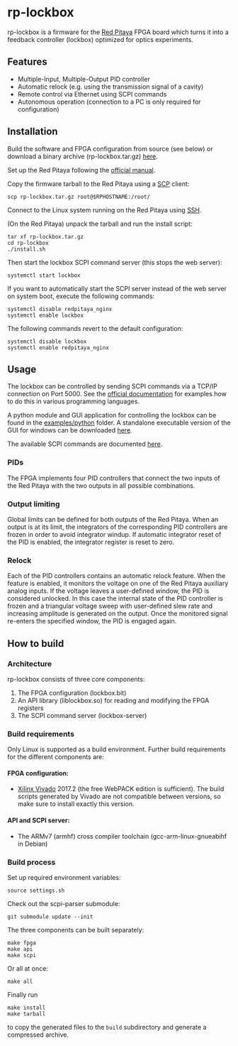 # rp-lockbox
rp-lockbox is a firmware for the [Red Pitaya](https://www.redpitaya.com/) FPGA board which turns it
into a feedback controller (lockbox) optimized for optics experiments.

## Features
* Multiple-Input, Multiple-Output PID controller
* Automatic relock (e.g. using the transmission signal of a cavity)
* Remote control via Ethernet using SCPI commands
* Autonomous operation (connection to a PC is only required for configuration)

## Installation
Build the software and FPGA configuration from source (see below) or download a binary archive
(rp-lockbox.tar.gz) [here](https://github.com/schmidf/rp-lockbox/releases).

Set up the Red Pitaya following the [official manual](https://redpitaya.readthedocs.io/en/latest/index.html).

Copy the firmware tarball to the Red Pitaya using a [SCP](https://en.wikipedia.org/wiki/Secure_copy)
client:
```
scp rp-lockbox.tar.gz root@$RPHOSTNAME:/root/
```

Connect to the Linux system running on the Red Pitaya using [SSH](https://redpitaya.readthedocs.io/en/latest/developerGuide/os/ssh/ssh.html).

(On the Red Pitaya) unpack the tarball and run the install script:
```
tar xf rp-lockbox.tar.gz
cd rp-lockbox
./install.sh
```

Then start the lockbox SCPI command server (this stops the web server):
```
systemctl start lockbox
```

If you want to automatically start the SCPI server instead of the web server on system boot, execute
the following commands:
```
systemctl disable redpitaya_nginx
systemctl enable lockbox
```

The following commands revert to the default configuration:
```
systemctl disable lockbox
systemctl enable redpitaya_nginx
```

## Usage
The lockbox can be controlled by sending SCPI commands via a TCP/IP connection on Port 5000. See the
[official documentation](https://redpitaya.readthedocs.io/en/latest/appsFeatures/remoteControl/remoteControl.html)
for examples how to do this in various programming languages.

A python module and GUI application for controlling the lockbox can be found in the
[examples/python](examples/python) folder. A standalone executable version of the GUI for windows
can be downloaded [here](https://github.com/schmidf/rp-lockbox/releases).

The available SCPI commands are documented [here](doc/SCPI_commands.rst).

### PIDs
The FPGA implements four PID controllers that connect the two inputs of the Red Pitaya with the two
outputs in all possible combinations.

### Output limiting
Global limits can be defined for both outputs of the Red Pitaya. When an output is at its limit, the
integrators of the corresponding PID controllers are frozen in order to avoid integrator windup. If
automatic integrator reset of the PID is enabled, the integrator register is reset to zero.

### Relock
Each of the PID controllers contains an automatic relock feature. When the feature is enabled, it
monitors the voltage on one of the Red Pitaya auxiliary analog inputs.
If the voltage leaves a user-defined window, the PID is considered unlocked. In this case the
internal state of the PID controller is frozen and a triangular voltage sweep with user-defined slew
rate and increasing amplitude is generated on the output. Once the monitored signal re-enters the
specified window, the PID is engaged again.

## How to build
### Architecture
rp-lockbox consists of three core components:

1. The FPGA configuration (lockbox.bit)
2. An API library (liblockbox.so) for reading and modifying the FPGA registers
3. The SCPI command server (lockbox-server)

### Build requirements
Only Linux is supported as a build environment. Further build requirements for the different
components are:

#### FPGA configuration:

* [Xilinx Vivado](https://www.xilinx.com/products/design-tools/vivado.html) 2017.2 (the free WebPACK
edition is sufficient). The build scripts generated by Vivado are not compatible between versions,
so make sure to install exactly this version.

#### API and SCPI server:

* The ARMv7 (armhf) cross compiler toolchain (gcc-arm-linux-gnueabihf in Debian)

### Build process

Set up required environment variables:
```
source settings.sh
```

Check out the scpi-parser submodule:
```
git submodule update --init
```

The three components can be built separately:
```
make fpga
make api
make scpi
```

Or all at once:
```
make all
```

Finally run
```
make install
make tarball
```
to copy the generated files to the `build` subdirectory and generate a compressed archive.
